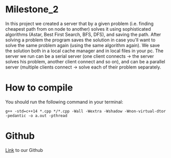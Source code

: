 # Milestone_2
In this project we created a server that by a given problem (i.e. finding cheapest path from on node to another) solves it using sophisticated algorithms (Astar, Best First Search, BFS, DFS), and saving the path.
After solving a problem the program saves the solution in case you'll want to solve the same problem again (using the same algorithm again). We save the solution both in a local cache manager and in local files in your pc.
The server we run can be a serial server (one client connects -> the server solves his problem, another client connect and so on), and can be a parallel server (multiple clients connect -> solve each of their problem separately.


# How to compile
You should run the following command in your terminal:
```
g++ -std=c++14 *.cpp */*.cpp -Wall -Wextra -Wshadow -Wnon-virtual-dtor -pedantic -o a.out -pthread
```
# Github
[Link](https://github.com/eladg7/Milestone_2) to our Github
